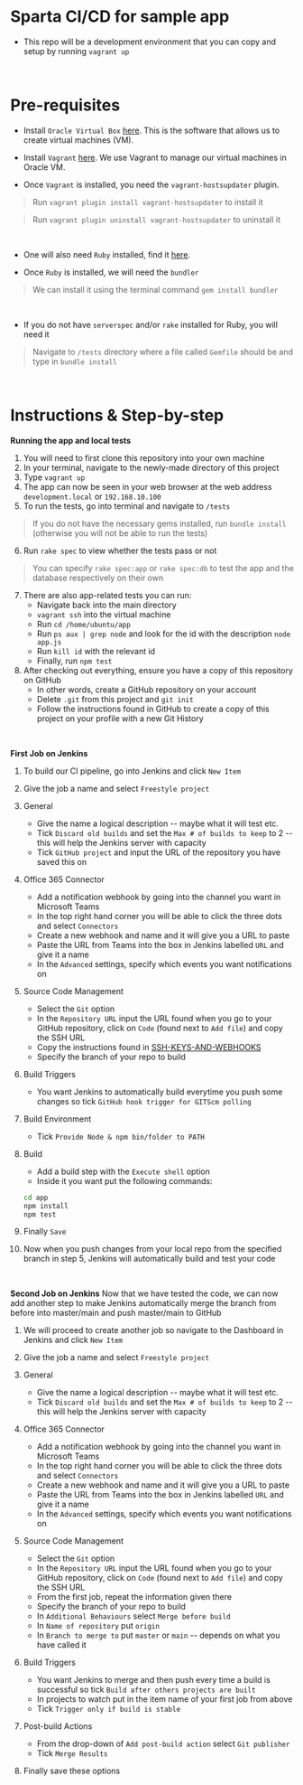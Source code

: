 # Sparta CI/CD for sample app

- This repo will be a development environment that you can copy and setup by running `vagrant up`



<br>

# Pre-requisites

- Install `Oracle Virtual Box` [here](https://www.virtualbox.org/wiki/Downloads). This is the software that allows us to create virtual machines (VM).

- Install `Vagrant` [here](https://www.vagrantup.com/downloads.html). We use Vagrant to manage our virtual machines in Oracle VM.

- Once `Vagrant` is installed, you need the `vagrant-hostsupdater` plugin. 
> Run `vagrant plugin install vagrant-hostsupdater` to install it

> Run `vagrant plugin uninstall vagrant-hostsupdater` to uninstall it

<br>

- One will also need `Ruby` installed, find it [here](https://www.ruby-lang.org/en/downloads/).

- Once `Ruby` is installed, we will need the `bundler` 
> We can install it using the terminal command `gem install bundler`

<br>

- If you do not have `serverspec` and/or `rake` installed for Ruby, you will need it
> Navigate to `/tests` directory where a file called `Gemfile` should be and type in `bundle install`

<br>

# Instructions & Step-by-step

**Running the app and local tests**

1. You will need to first clone this repository into your own machine
2. In your terminal, navigate to the newly-made directory of this project
3. Type `vagrant up`
4. The app can now be seen in your web browser at the web address `development.local` or `192.168.10.100`
5. To run the tests, go into terminal and navigate to `/tests`
> If you do not have the necessary gems installed, run `bundle install` (otherwise you will not be able to run the tests)
6. Run `rake spec` to view whether the tests pass or not
> You can specify `rake spec:app` or `rake spec:db` to test the app and the database respectively on their own
7. There are also app-related tests you can run:
    - Navigate back into the main directory
    - `vagrant ssh` into the virtual machine
    - Run `cd /home/ubuntu/app`
    - Run `ps aux | grep node` and look for the id with the description `node app.js`
    - Run `kill id` with the relevant id
    - Finally, run `npm test`
8. After checking out everything, ensure you have a copy of this repository on GitHub
    - In other words, create a GitHub repository on your account
    - Delete `.git` from this project and `git init`
    - Follow the instructions found in GitHub to create a copy of this project on your profile with a new Git History

<br>

**First Job on Jenkins**

1. To build our CI pipeline, go into Jenkins and click `New Item`
2. Give the job a name and select `Freestyle project`

3. General
    - Give the name a logical description -- maybe what it will test etc.
    - Tick `Discard old builds` and set the `Max # of builds to keep` to 2 -- this will help the Jenkins server with capacity
    - Tick `GitHub project` and input the URL of the repository you have saved this on

4. Office 365 Connector
    - Add a notification webhook by going into the channel you want in Microsoft Teams
    - In the top right hand corner you will be able to click the three dots and select `Connectors`
    - Create a new webhook and name and it will give you a URL to paste
    - Paste the URL from Teams into the box in Jenkins labelled `URL` and give it a name
    - In the `Advanced` settings, specify which events you want notifications on

5. Source Code Management
    - Select the `Git` option
    - In the `Repository URL` input the URL found when you go to your GitHub repository, click on `Code` (found next to `Add file`) and copy the SSH URL
    - Copy the instructions found in [SSH-KEYS-AND-WEBHOOKS](https://github.com/jaredsparta/Sparta-App-Jenkins-Reconfiguration/blob/master/SSH-KEYS-AND-WEBHOOKS.md)
    - Specify the branch of your repo to build

6. Build Triggers
    - You want Jenkins to automatically build everytime you push some changes so tick `GitHub hook trigger for GITScm polling`

7. Build Environment
    - Tick `Provide Node & npm bin/folder to PATH`

8. Build
    - Add a build step with the `Execute shell` option
    - Inside it you want put the following commands:
    ```bash
    cd app
    npm install
    npm test
    ```
9. Finally `Save`

10. Now when you push changes from your local repo from the specified branch in step 5, Jenkins will automatically build and test your code 

<br>

**Second Job on Jenkins**
Now that we have tested the code, we can now add another step to make Jenkins automatically merge the branch from before into master/main and push master/main to GitHub

1. We will proceed to create another job so navigate to the Dashboard in Jenkins and click `New Item`
2. Give the job a name and select `Freestyle project`

3. General
    - Give the name a logical description -- maybe what it will test etc.
    - Tick `Discard old builds` and set the `Max # of builds to keep` to 2 -- this will help the Jenkins server with capacity

4. Office 365 Connector
    - Add a notification webhook by going into the channel you want in Microsoft Teams
    - In the top right hand corner you will be able to click the three dots and select `Connectors`
    - Create a new webhook and name and it will give you a URL to paste
    - Paste the URL from Teams into the box in Jenkins labelled `URL` and give it a name
    - In the `Advanced` settings, specify which events you want notifications on

5. Source Code Management
    - Select the `Git` option
    - In the `Repository URL` input the URL found when you go to your GitHub repository, click on `Code` (found next to `Add file`) and copy the SSH URL
    - From the first job, repeat the information given there
    - Specify the branch of your repo to build
    - In `Additional Behaviours` select `Merge before build`
    - In `Name of repository` put `origin`
    - In `Branch to merge to` put `master` or `main` -- depends on what you have called it

6. Build Triggers
    - You want Jenkins to merge and then push every time a build is successful so tick `Build after others projects are built`
    - In projects to watch put in the item name of your first job from above
    - Tick `Trigger only if build is stable`

7. Post-build Actions
    - From the drop-down of `Add post-build action` select `Git publisher`
    - Tick `Merge Results`

8. Finally save these options